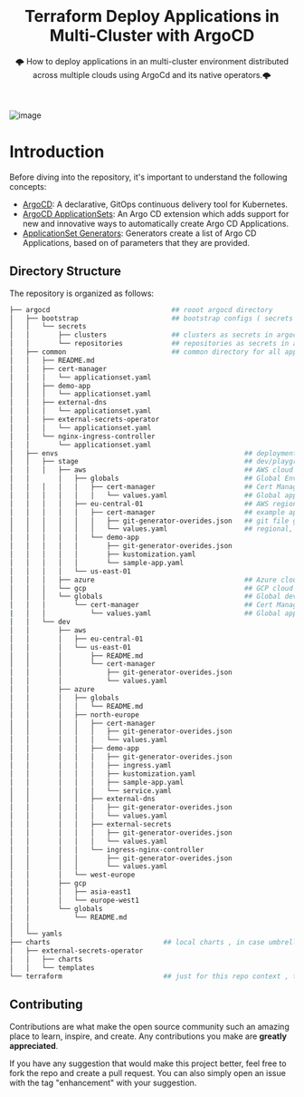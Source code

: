 <!-- PROJECT SHIELDS -->
<!--
*** declarations on the bottom of this document
managed within the footer file
-->

<div id="top"></div>
<!-- PROJECT LOGO -->
<br />
<div align="center">
  </a>
  <h1 align="center"><strong>Terraform Deploy Applications in Multi-Cluster with ArgoCD</strong></h1>
  <p align="center">
    🌩️ How to deploy applications in an multi-cluster environment distributed across multiple clouds using ArgoCd and its native operators.🌩️
    <br/>
    <br/>
    <br/>
  </p>
</div>


![image](https://github.com/user-attachments/assets/a0b8f050-e127-4a5c-84df-2aa0be4f6e89)

# Introduction

Before diving into the repository, it's important to understand the following concepts:

- [ArgoCD](https://argo-cd.readthedocs.io/en/stable/): A declarative, GitOps continuous delivery tool for Kubernetes.
- [ArgoCD ApplicationSets](https://argo-cd.readthedocs.io/en/stable/user-guide/application-set/): An Argo CD extension which adds support for new and innovative ways to automatically create Argo CD Applications.
- [ApplicationSet Generators](https://argo-cd.readthedocs.io/en/stable/operator-manual/applicationset/Generators/): Generators create a list of Argo CD Applications, based on of parameters that they are provided.

## Directory Structure

The repository is organized as follows:

```bash
├── argocd                              ## rooot argocd directory
│   ├── bootstrap                       ## bootstrap configs ( secrets , projects etc.)
│   │   └── secrets
│   │       ├── clusters                ## clusters as secrets in argocd management cluster
│   │       └── repositories            ## repositories as secrets in argocd management cluster
│   ├── common                          ## common directory for all applications need to be deployed through all clusters
│   │   ├── README.md
│   │   ├── cert-manager
│   │   │   └── applicationset.yaml
│   │   ├── demo-app
│   │   │   └── applicationset.yaml
│   │   ├── external-dns
│   │   │   └── applicationset.yaml
│   │   ├── external-secrets-operator
│   │   │   └── applicationset.yaml
│   │   └── nginx-ingress-controller
│   │       └── applicationset.yaml
│   ├── envs                                              ## deployment environments( dev, stage , prod etc.) have same structure.
│   │   ├── stage                                         ## dev/playground environment clusters directory configuration.
│   │   │   ├── aws                                       ## AWS cloud clusters directory configuration.
│   │       │   ├── globals                               ## Global Env. values for AWS cloud per app ::risk:: impacts all aws clusters in dev env.(disabled)
│   │   │   │   │   ├── cert-manager                      ## Cert Manager ( Any Application holding global values for aws cloud ) (feature disabled in repo)
│   │   │   │   │   │   └── values.yaml                   ## Global app Values , will be merged with regional values. (feature disabled in repo)
│   │   │   │   ├── eu-central-01                         ## AWS region specific clusters configuration.
│   │   │   │   │   ├── cert-manager                      ## example app also used as namespace value in the applicationn set
│   │   │   │   │   │   ├── git-generator-overides.json   ## git file generator for config management of appset, such as chart version
│   │   │   │   │   │   └── values.yaml                   ## regional, cloud ,and environment specific values file
│   │   │   │   │   └── demo-app
│   │   │   │   │       ├── git-generator-overides.json
│   │   │   │   │       ├── kustomization.yaml
│   │   │   │   │       └── sample-app.yaml
│   │   │   │   └── us-east-01
│   │   │   ├── azure                                     ## Azure cloud clusters directory
│   │   │   └── gcp                                       ## GCP cloud clusters directory
│   │   │   └── globals                                   ## Global dev env values per app ::risk:: impacts all clusters in dev env.(feature disabled in repo)
│   │   │       └── cert-manager                          ## Cert Manager ( Any Application holding global values )  (feature disabled in repo)
|   │   │           └── values.yaml                       ## Global app Values , will be merged with regional values. (feature disabled in repo)
│   │   └── dev
│   │       ├── aws
│   │       │   ├── eu-central-01
│   │       │   └── us-east-01
│   │       │       ├── README.md
│   │       │       └── cert-manager
│   │       │           ├── git-generator-overides.json
│   │       │           └── values.yaml
│   │       ├── azure
│   │       │   ├── globals
│   │       │   │   └── README.md
│   │       │   ├── north-europe
│   │       │   │   ├── cert-manager
│   │       │   │   │   ├── git-generator-overides.json
│   │       │   │   │   └── values.yaml
│   │       │   │   ├── demo-app
│   │       │   │   │   ├── git-generator-overides.json
│   │       │   │   │   ├── ingress.yaml
│   │       │   │   │   ├── kustomization.yaml
│   │       │   │   │   ├── sample-app.yaml
│   │       │   │   │   └── service.yaml
│   │       │   │   ├── external-dns
│   │       │   │   │   ├── git-generator-overides.json
│   │       │   │   │   └── values.yaml
│   │       │   │   ├── external-secrets
│   │       │   │   │   ├── git-generator-overides.json
│   │       │   │   │   └── values.yaml
│   │       │   │   └── ingress-nginx-controller
│   │       │   │       ├── git-generator-overides.json
│   │       │   │       └── values.yaml
│   │       │   └── west-europe
│   │       ├── gcp
│   │       │   ├── asia-east1
│   │       │   └── europe-west1
│   │       └── globals
│   │           └── README.md
│   │
│   └── yamls
├── charts                            ## local charts , in case umbrella or custom chart is needed
│   ├── external-secrets-operator
│   │   ├── charts
│   │   └── templates
└── terraform                         ## just for this repo context , terraform configs for the infra provisioning
```

<!-- CONTRIBUTING -->
## Contributing

Contributions are what make the open source community such an amazing place to learn, inspire, and create. Any contributions you make are **greatly appreciated**.

If you have any suggestion that would make this project better, feel free to  fork the repo and create a pull request. You can also simply open an issue with the tag "enhancement" with your suggestion.

